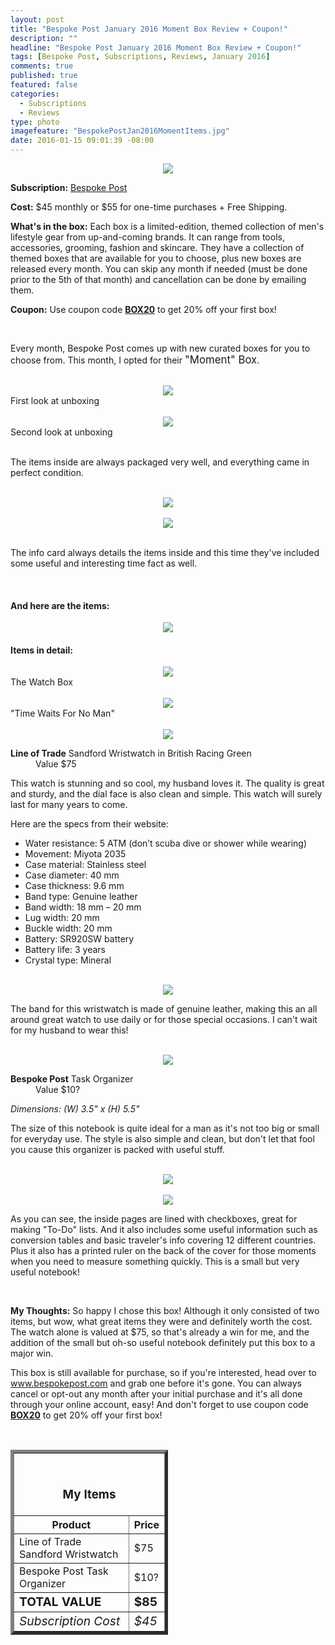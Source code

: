 ```yaml
---
layout: post
title: "Bespoke Post January 2016 Moment Box Review + Coupon!"
description: ""
headline: "Bespoke Post January 2016 Moment Box Review + Coupon!"
tags: [Bespoke Post, Subscriptions, Reviews, January 2016]
comments: true
published: true
featured: false
categories: 
  - Subscriptions
  - Reviews
type: photo
imagefeature: "BespokePostJan2016MomentItems.jpg"
date: 2016-01-15 09:01:39 -08:00
---
```


<center><a href="https://bespokepost.com/r/a0325928" target="_blank">
<img src="/images/BespokePostJan2016MomentBox.jpg" border="0" style="border:none;max-width:100%;" />
</a></center>
<p><b>Subscription:</b> <a href="http://bespoke.evyy.net/c/164125/70438/1804" target="_blank">Bespoke Post</a></p>
<p><b>Cost:</b> $45 monthly or $55 for one-time purchases + Free Shipping.</p>
<p><b>What's in the box:</b> Each box is a limited-edition, themed collection of men's lifestyle gear from up-and-coming brands. It can range from tools, accessories, grooming, fashion and skincare. They have a collection of themed boxes that are available for you to choose, plus new boxes are released every month. You can skip any month if needed (must be done prior to the 5th of that month) and cancellation can be done by emailing them.</p>
<p><b>Coupon:</b> Use coupon code <a href="https://bespokepost.com/r/a0325928" target="_blank"><b>BOX20</b></a> to get 20% off your first box!</p>
<br>

<p>Every month, Bespoke Post comes up with new curated boxes for you to choose from. This month, I opted for their <big>"Moment" Box</big>.</p>

<br>

<center><a href="https://bespokepost.com/r/a0325928" target="_blank">
<img src="/images/BespokePostJan2016MomentOpenBox.jpg" border="0" style="border:none;max-width:100%;" />
</a></center>
<figcaption>First look at unboxing</figcaption>

<br>

<center><a href="https://bespokepost.com/r/a0325928" target="_blank">
<img src="/images/BespokePostJan2016MomentOpenBox2.jpg" border="0" style="border:none;max-width:100%;" />
</a></center>
<figcaption>Second look at unboxing</figcaption>

<br>

<p>The items inside are always packaged very well, and everything came in perfect condition.</p>
<br>

<center><a href="https://bespokepost.com/r/a0325928" target="_blank">
<img src="/images/BespokePostJan2016MomentInfo.jpg" border="0" style="border:none;max-width:100%;" />
</a></center>

<br>

<center><a href="https://bespokepost.com/r/a0325928" target="_blank">
<img src="/images/BespokePostJan2016MomentInfo2.jpg" border="0" style="border:none;max-width:100%;" />
</a></center>

<br>

<p>The info card always details the items inside and this time they've included some useful and interesting time fact as well.</p>

<br>

<H4>And here are the items:</H4>
<center><a href="https://bespokepost.com/r/a0325928" target="_blank">
<img src="/images/BespokePostJan2016MomentItems.jpg" border="0" style="border:none;max-width:100%;" />
</a></center>

<p><H4>Items in detail:</H4></p>

<center><a href="https://bespokepost.com/r/a0325928" target="_blank">
<img src="/images/BespokePostJan2016MomentLineOfTradeSandfordWristwatch.jpg" border="0" style="border:none;max-width:100%;" />
</a></center>
<figcaption>The Watch Box</figcaption>

<br>

<center><a href="https://bespokepost.com/r/a0325928" target="_blank">
<img src="/images/BespokePostJan2016MomentLineOfTradeSandfordWristwatch2.jpg" border="0" style="border:none;max-width:100%;" />
</a></center>
<figcaption>"Time Waits For No Man"</figcaption>

<br>

<center><a href="https://bespokepost.com/r/a0325928" target="_blank">
<img src="/images/BespokePostJan2016MomentLineOfTradeSandfordWristwatch3.jpg" border="0" style="border:none;max-width:100%;" />
</a></center>

<DL>
<DT><b>Line of Trade</b> Sandford Wristwatch in British Racing Green</DT>
<DD>Value $75</DD>
</DL>

<p>This watch is stunning and so cool, my husband loves it. The quality is great and sturdy, and the dial face is also clean and simple. This watch will surely last for many years to come.</p>

<p>Here are the specs from their website:</p>
<ul>
<li>Water resistance: 5 ATM (don’t scuba dive or shower while wearing)</li>
<li>Movement: Miyota 2035</li>
<li>Case material: Stainless steel</li>
<li>Case diameter: 40 mm</li>
<li>Case thickness: 9.6 mm</li>
<li>Band type: Genuine leather</li>
<li>Band width: 18 mm – 20 mm</li>
<li>Lug width: 20 mm</li>
<li>Buckle width: 20 mm</li>
<li>Battery: SR920SW battery</li>
<li>Battery life: 3 years</li>
<li>Crystal type: Mineral</li>
</ul>

<br>

<center><a href="https://bespokepost.com/r/a0325928" target="_blank">
<img src="/images/BespokePostJan2016MomentLineOfTradeSandfordWristwatch4.jpg" border="0" style="border:none;max-width:100%;" />
</a></center>

<p>The band for this wristwatch is made of genuine leather, making this an all around great watch to use daily or for those special occasions. I can't wait for my husband to wear this!</p>

<br>

<center><a href="https://bespokepost.com/r/a0325928" target="_blank">
<img src="/images/BespokePostJan2016MomentTaskOrganizer.jpg" border="0" style="border:none;max-width:100%;" />
</a></center>

<DL>
<DT><b>Bespoke Post</b> Task Organizer</DT>
<DD>Value $10?</DD>
</DL>

<p><i>Dimensions: (W) 3.5" x (H) 5.5"</i></p>

<p>The size of this notebook is quite ideal for a man as it's not too big or small for everyday use. The style is also simple and clean, but don't let that fool you cause this organizer is packed with useful stuff.</p>

<br>

<center><a href="https://bespokepost.com/r/a0325928" target="_blank">
<img src="/images/BespokePostJan2016MomentTaskOrganizer2.jpg" border="0" style="border:none;max-width:100%;" />
</a></center>

<br>

<center><a href="https://bespokepost.com/r/a0325928" target="_blank">
<img src="/images/BespokePostJan2016MomentTaskOrganizer3.jpg" border="0" style="border:none;max-width:100%;" />
</a></center>

<p>As you can see, the inside pages are lined with checkboxes, great for making "To-Do" lists. And it also includes some useful information such as conversion tables and basic traveler's info covering 12 different countries. Plus it also has a printed ruler on the back of the cover for those moments when you need to measure something quickly. This is a small but very useful notebook!</p>

<br>

<p><i class="icon-exclamation-sign"></i><b> My Thoughts:</b> So happy I chose this box! Although it only consisted of two items, but wow, what great items they were and definitely worth the cost. The watch alone is valued at $75, so that's already a win for me, and the addition of the small but oh-so useful notebook definitely put this box to a major win.</p>

<p>This box is still available for purchase, so if you're interested, head over to <a href="https://bespokepost.com/r/a0325928" target="_blank">www.bespokepost.com</a> and grab one before it's gone. You can always cancel or opt-out any month after your initial purchase and it's all done through your online account, easy! And don't forget to use coupon code <a href="https://bespokepost.com/r/a0325928" target="_blank"><b>BOX20</b></a> to get 20% off your first box!</p>

<br>

<TABLE  BORDER="5" style="width:50%">
   <TR>
      <TH COLSPAN="2">
         <H3><BR><center>My Items</center></H3>
      </TH>
   </TR>
      <TH>Product</TH>
      <TH>Price</TH>
  <TR>
      <TD>Line of Trade Sandford Wristwatch</TD>
      <TD>$75</TD>
   </TR>
   <TR>
      <TD>Bespoke Post Task Organizer</TD>
      <TD>$10?</TD>
   </TR>
   <TR>
      <TD><b><big>TOTAL VALUE</big></b></TD>
      <TD><b><big>$85</big></b></TD>
   </TR>
   <TR>
      <TD><i><big>Subscription Cost</big></i></TD>
      <TD><i><big>$45</big></i></TD>
   </TR>
</TABLE>
